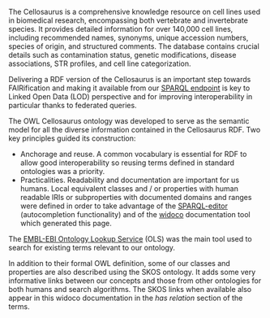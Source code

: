 The Cellosaurus is a comprehensive knowledge resource on cell lines used in biomedical research, encompassing both vertebrate and invertebrate species. It provides detailed information for over 140,000 cell lines, including recommended names, synonyms, unique accession numbers, species of origin, and structured comments. The database contains crucial details such as contamination status, genetic modifications, disease associations, STR profiles, and cell line categorization.

Delivering a RDF version of the Cellosaurus is an important step towards FAIRification and making it available from our [SPARQL endpoint]($public_sparql_URL) is key to Linked Open Data (LOD) perspective and for improving interoperability in particular thanks to federated queries.

The OWL Cellosaurus ontology was developed to serve as the semantic model for all the diverse information contained in the Cellosaurus RDF.
Two key principles guided its construction:

  * Anchorage and reuse. A common vocabulary is essential for RDF to allow good interoperability so reusing terms defined in standard ontologies was a priority.
  * Practicalities. Readability and documentation are important for us humans. Local equivalent classes and / or properties with human readable IRIs or subproperties with documented domains and ranges were defined in order to take advantage of the [SPARQL-editor](/sparql-editor) (autocompletion functionality) and of the [widoco](https://github.com/dgarijo/Widoco) documentation tool which generated this page.

The [EMBL-EBI Ontology Lookup Service](https://www.ebi.ac.uk/ols4/) (OLS) was the main tool used to search for existing terms relevant to our ontology.

In addition to their formal OWL definition, some of our classes and properties are also described using the SKOS ontology. It adds some very informative links between our concepts and those from other ontologies for both humans and search algorithms. The SKOS links when available also appear in this widoco documentation in the _has relation_ section of the terms.
